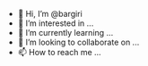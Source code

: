 - 👋 Hi, I’m @bargiri
- 👀 I’m interested in ...
- 🌱 I’m currently learning ...
- 💞️ I’m looking to collaborate on ...
- 📫 How to reach me ...

<!---
bargiri/bargiri is a ✨ special ✨ repository because its `README.md` (this file) appears on your GitHub profile.
You can click the Preview link to take a look at your changes.
--->
